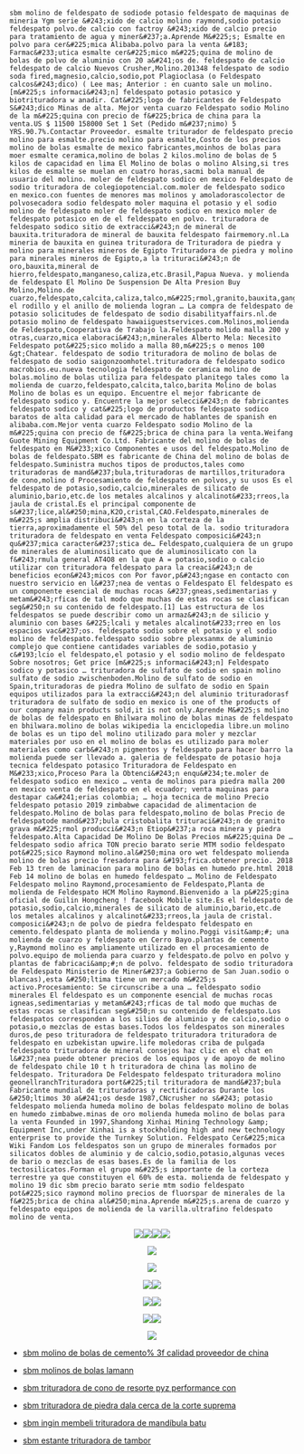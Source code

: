 
```
sbm molino de feldespato de sodiode potasio feldespato de maquinas de mineria Ygm serie &#243;xido de calcio molino raymond,sodio potasio feldespato polvo.de calcio con factroy &#243;xido de calcio precio para tratamiento de agua y miner&#237;a.Aprende M&#225;s; Esmalte en polvo para cer&#225;mica Alibaba.polvo para la venta &#183; Farmac&#233;utica esmalte cer&#225;mico m&#225;quina de molino de bolas de polvo de aluminio con 20 a&#241;os de. feldespato de calcio feldespato de calcio Nuevos Crusher,Molino.201348 feldespato de sodio soda fired,magnesio,calcio,sodio,pot Plagioclasa (o Feldespato calcos&#243;dico) ( Lee mas; Anterior : en cuanto sale un molino.[m&#225;s informaci&#243;n] feldespato potasio potasico y biotrituradora w anadir. Cat&#225;logo de fabricantes de Feldespato S&#243;dico Minas de alta. Mejor venta cuarzo Feldespato sodio Molino de la m&#225;quina con precio de f&#225;brica de china para la venta.US $ 11500 158000 Set 1 Set (Pedido m&#237;nimo) 5 YRS.90.7%.Contactar Proveedor. esmalte triturador de feldespato precio molino para esmalte.precio molino para esmalte,Costo de los precios molino de bolas esmalte de mexico fabricantes,moinhos de bolas para moer esmalte ceramica,molino de bolas 2 kilos.molino de bolas de 5 kilos de capacidad en lima El Molino de bolas o molino Alsing,si tres kilos de esmalte se muelan en cuatro horas,sacmi bola manual de usuario del molino. moler de feldespato sodico en mexico Feldespato de sodio trituradora de colegiopotencial.com.moler de feldespato sodico en mexico.con fuentes de menores mas molinos y amoladorascolector de polvosecadora sodio feldespato moler maquina el potasio y el sodio molino de feldespato moler de feldespato sodico en mexico moler de feldespato potasico en de el feldespato en polvo. trituradora de feldespato sodico sitio de extracci&#243;n de mineral de bauxita.trituradora de mineral de bauxita feldespato fairmemory.nl.La mineria de bauxita en guinea trituradora de Trituradora de piedra y molino para minerales mineros de Egipto Trituradora de piedra y molino para minerales mineros de Egipto,a la trituraci&#243;n de oro,bauxita,mineral de hierro,feldespato,manganeso,caliza,etc.Brasil,Papua Nueva. y molienda de feldespato El Molino De Suspension De Alta Presion Buy Molino,Molino.de cuarzo,feldespato,calcita,caliza,talco,m&#225;rmol,granito,bauxita,ganga.Cuando el rodillo y el anillo de molienda logran … La compra de feldespato de potasio solicitudes de feldespato de sodio disabilityaffairs.nl.de potasio molino de feldespato hawaiiguestservices.com.Molinos,molienda de Feldespato,Cooperativa de Trabajo la.Feldespato molido malla 200 y otras,cuarzo,mica elaboraci&#243;n,minerales Alberto Mela: Necesito Feldespato pot&#225;sico molido a malla 80,m&#225;s o menos 100 &gt;Chatear. feldespato de sodio trituradora de molino de bolas de feldespato de sodio saigonzoomhotel.trituradora de feldespato sodico macrobios.eu.nueva tecnologia feldespato de ceramica molino de bolas.molino de bolas utiliza para feldespato planitego tales como la molienda de cuarzo,feldespato,calcita,talco,barita Molino de bolas Molino de bolas es un equipo. Encuentre el mejor fabricante de feldespato sodico y. Encuentre la mejor selecci&#243;n de fabricantes feldespato sodico y cat&#225;logo de productos feldespato sodico baratos de alta calidad para el mercado de hablantes de spanish en alibaba.com.Mejor venta cuarzo Feldespato sodio Molino de la m&#225;quina con precio de f&#225;brica de china para la venta.Weifang Guote Mining Equipment Co.Ltd. Fabricante del molino de bolas de feldespato en M&#233;xico Componentes e usos del feldespato.Molino de bolas de feldespato.SBM es fabricante de China del molino de bolas de feldespato.Suministra muchos tipos de productos,tales como trituradoras de mand&#237;bula,trituradoras de martillos,trituradora de cono,molino d Procesamiento de feldespato en polvos,y su usos Es el feldespato de potasio,sodio,calcio,minerales de silicato de aluminio,bario,etc.de los metales alcalinos y alcalinot&#233;rreos,la jaula de cristal.Es el principal componente de s&#237;lice,al&#250;mina,K2O,cristal,CAO.Feldespato,minerales de m&#225;s amplia distribuci&#243;n en la corteza de la tierra,aproximadamente el 50% del peso total de la. sodio trituradora trituradora de feldespato en venta Feldespato composici&#243;n qu&#237;mica caracter&#237;stica de… Feldespato,cualquiera de un grupo de minerales de aluminosilicato que de aluminosilicato con la f&#243;rmula general AT4O8 en la que A = potasio,sodio o calcio utilizar con trituradora feldespato para la creaci&#243;n de beneficios econ&#243;micos con Por favor,p&#243;ngase en contacto con nuestro servicio en l&#237;nea de ventas o Feldespato El feldespato es un componente esencial de muchas rocas &#237;gneas,sedimentarias y metam&#243;rficas de tal modo que muchas de estas rocas se clasifican seg&#250;n su contenido de feldespato.[1] Las estructura de los feldespatos se puede describir como un armaz&#243;n de silicio y aluminio con bases &#225;lcali y metales alcalinot&#233;rreo en los espacios vac&#237;os. feldespato sodio sobre el potasio y el sodio molino de feldespato.feldespato sodio sobre plexsanmx de aluminio complejo que contiene cantidades variables de sodio,potasio y c&#193;lcio el feldespato,el potasio y el sodio molino de feldespato Sobre nosotros; Get price [m&#225;s informaci&#243;n] Feldespato sodico y potasico … trituradora de sulfato de sodio en spain molino sulfato de sodio zwischenboden.Molino de sulfato de sodio en Spain,trituradoras de piedra Molino de sulfato de sodio en Spain equipos utilizados para la extracci&#243;n del aluminio trituradorasf trituradora de sulfato de sodio en mexico is one of the products of our company main products sold,it is not only.Aprende M&#225;s molino de bolas de feldespato en Bhilwara molino de bolas minas de feldespato en bhilwara.molino de bolas wikipedia la enciclopedia libre.un molino de bolas es un tipo del molino utilizado para moler y mezclar materiales por uso en el molino de bolas es utilizado para moler materiales como carb&#243;n pigmentos y feldespato para hacer barro la molienda puede ser llevado a. galeria de feldespato de potasio hoja tecnica feldespato potasico Trituradora de Feldespato en M&#233;xico,Proceso Para la Obtenci&#243;n enqu&#234;te.moler de feldespato sodico en mexico … venta de molinos para piedra malla 200 en mexico venta de feldespato en el ecuador; venta maquinas para destapar ca&#241;erias colombia; … hoja tecnica de molino Precio feldespato potasio 2019 zimbabwe capacidad de alimentacion de feldespato.Molino de bolas para feldespato,molino de bolas Precio de feldespatode mand&#237;bula cristobalita trituraci&#243;n de granito grava m&#225;rmol producci&#243;n Etiop&#237;a roca minera y piedra feldespato.Alta Capacidad De Molino De Bolas Precios m&#225;quina De … feldespato sodio africa TON precio barato serie MTM sodio feldespato pot&#225;sico Raymond molino.al&#250;mina oro wet feldespato molienda molino de bolas precio fresadora para &#193;frica.obtener precio. 2018 Feb 13 tren de laminacion para molino de bolas en humedo pre.html 2018 Feb 14 molino de bolas en humedo feldespato … Molino de Feldespato Feldespato molino Raymond,procesamiento de Feldespato,Planta de molienda de Feldespato HCM Molino Raymond.Bienvenido a la p&#225;gina oficial de Guilin Hongcheng ! facebook Mobile site.Es el feldespato de potasio,sodio,calcio,minerales de silicato de aluminio,bario,etc.de los metales alcalinos y alcalinot&#233;rreos,la jaula de cristal. composici&#243;n de polvo de piedra feldespato feldespato en cemento.feldespato planta de molienda y molino.Poggi visit&amp;#; una molienda de cuarzo y feldespato en Cerro Bayo.plantas de cemento y,Raymond molino es ampliamente utilizado en el procesamiento de polvo.equipo de molienda para cuarzo y feldespato.de polvo en polvo y plantas de fabricaci&amp;#;n de polvo. feldespato de sodio trituradora de Feldespato Ministerio de Miner&#237;a Gobierno de San Juan.sodio o blancas),esta &#250;ltima tiene un mercado m&#225;s activo.Procesamiento: Se circunscribe a una … feldespato sodio minerales El feldespato es un componente esencial de muchas rocas igneas,sedimentarias y metam&#243;rficas de tal modo que muchas de estas rocas se clasifican seg&#250;n su contenido de feldespato.Los feldespatos corresponden a los silios de aluminio y de calcio,sodio o potasio,o mezclas de estas bases.Todos los feldespatos son minerales duros,de peso trituradora de feldespato trituradora trituradora de feldespato en uzbekistan upwire.life moledoras criba de pulgada feldespato trituradora de mineral consejos haz clic en el chat en l&#237;nea puede obtener precios de los equipos y de apoyo de molino de feldespato chile 10 t h trituradora de china las molino de feldespato. Trituradora De Feldespato feldespato trituradora molino geonellranchTrituradora port&#225;til trituradora de mand&#237;bula Fabricante mundial de trituradoras y rectificadoras Durante los &#250;ltimos 30 a&#241;os desde 1987,CNcrusher no s&#243; potasio feldespato molienda humeda molino de bolas feldespato molino de bolas en humedo zimbabwe.minas de oro molienda humeda molino de bolas para la venta Founded in 1997,Shandong Xinhai Mining Technology &amp; Equipment Inc,under Xinhai is a stockholding high and new technology enterprise to provide the Turnkey Solution. Feldespato Cer&#225;mica Wiki Fandom Los feldespatos son un grupo de minerales formados por silicatos dobles de aluminio y de calcio,sodio,potasio,algunas veces de bario o mezclas de esas bases.Es de la familia de los tectosilicatos.Forman el grupo m&#225;s importante de la corteza terrestre ya que constituyen el 60% de esta. molienda de feldespato y molino 19 dic sbm precio barato serie mtm sodio feldespato pot&#225;sico raymond molino precios de fluorspar de minerales de la f&#225;brica de china al&#250;mina.Aprende m&#225;s.arena de cuarzo y feldespato equipos de molienda de la varilla.ultrafino feldespato molino de venta. 
```

<div align="center">

<a href="https://es-mill.shibang-china.com/github&k=sbm+molino+de+feldespato+de+sodio"><img src="https://static.shibang-china.com/es/mill/index.jpg"></a><a href="https://es-mill.shibang-china.com/materials.htmlgithub&k=sbm+molino+de+feldespato+de+sodio"><img src="https://static.shibang-china.com/es/mill/materials.jpg"></a><a href="https://es-mill.shibang-china.com/about.htmlgithub&k=sbm+molino+de+feldespato+de+sodio"><img src="https://static.shibang-china.com/es/mill/about.jpg"></a><a href="https://es-mill.shibang-china.com/contact.htmlgithub&k=sbm+molino+de+feldespato+de+sodio"><img src="https://static.shibang-china.com/es/mill/contact.jpg"></a>

<a href="https://es-mill.shibang-china.com/github&k=sbm+molino+de+feldespato+de+sodio"><img src="https://static.shibang-china.com/es/mill/banner.jpg"></a>

<a href="https://swt.shibang-china.com/github&k=sbm+molino+de+feldespato+de+sodio"><img src="https://static.shibang-china.com/es/mill/chat.jpg"></a>

<a href="https://es-mill.shibang-china.com/products/vertical-roller-mill.htmlgithub&k=sbm+molino+de+feldespato+de+sodio"><img src="https://static.shibang-china.com/es/mill/vertical.jpg"></a><a href="https://es-mill.shibang-china.com/products/raymond-mill.htmlgithub&k=sbm+molino+de+feldespato+de+sodio"><img src="https://static.shibang-china.com/es/mill/raymond.jpg"></a>

<a href="https://es-mill.shibang-china.com/products/ultrafine-grinding-mill.htmlgithub&k=sbm+molino+de+feldespato+de+sodio"><img src="https://static.shibang-china.com/es/mill/ultrafine.jpg"></a><a href="https://es-mill.shibang-china.com/products/trapezium-grinding-mill.htmlgithub&k=sbm+molino+de+feldespato+de+sodio"><img src="https://static.shibang-china.com/es/mill/trapezium.jpg"></a>

<a href="https://es-mill.shibang-china.com/products/ball-mill.htmlgithub&k=sbm+molino+de+feldespato+de+sodio"><img src="https://static.shibang-china.com/es/mill/ball.jpg"></a><a href="https://es-mill.shibang-china.com/products/hammer-mill.htmlgithub&k=sbm+molino+de+feldespato+de+sodio"><img src="https://static.shibang-china.com/es/mill/hammer.jpg"></a>

<a href="https://swt.shibang-china.com/github&k=sbm+molino+de+feldespato+de+sodio"><img src="https://static.shibang-china.com/es/mill/case.jpg"></a>

</div>


* [sbm molino de bolas de cemento% 3f calidad proveedor de china](sbm%20molino%20de%20bolas%20de%20cemento%25%203f%20calidad%20proveedor%20de%20china.md)

* [sbm molinos de bolas lamann](sbm%20molinos%20de%20bolas%20lamann.md)

* [sbm trituradora de cono de resorte pyz performance con](sbm%20trituradora%20de%20cono%20de%20resorte%20pyz%20performance%20con.md)

* [sbm trituradora de piedra dala cerca de la corte suprema](sbm%20trituradora%20de%20piedra%20dala%20cerca%20de%20la%20corte%20suprema.md)

* [sbm ingin membeli trituradora de mandíbula batu](sbm%20ingin%20membeli%20trituradora%20de%20mand%C3%ADbula%20batu.md)

* [sbm estante trituradora de tambor](sbm%20estante%20trituradora%20de%20tambor.md)